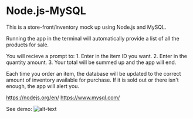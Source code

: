 # Node.js-MySQL

This is a store-front/inventory mock up using Node.js and MySQL.

Running the app in the terminal will automatically provide a list of all the products for sale.

You will recieve a prompt to:
    1. Enter in the item ID you want.
    2. Enter in the quantity amount.
    3. Your total will be summed up and the app will end.

Each time you order an item, the database will be updated to the correct amount of inventory available for purchase.  If it is sold out or there isn't enough, the app will alert you.

https://nodejs.org/en/
https://www.mysql.com/


See demo:
![alt-text]()